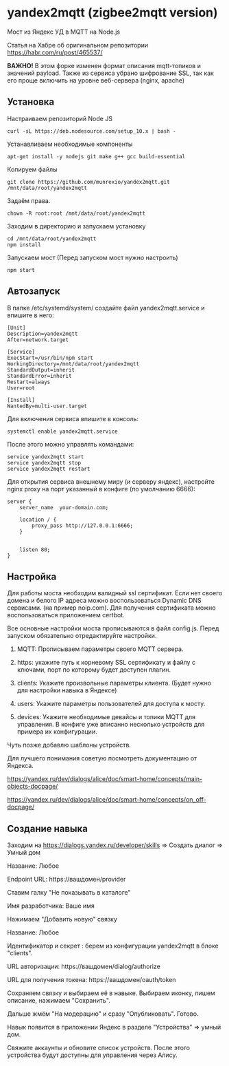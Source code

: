 # yandex2mqtt (zigbee2mqtt version)
Мост из Яндекс УД в MQTT на Node.js 

Статья на Хабре об оригинальном репозитории https://habr.com/ru/post/465537/

**ВАЖНО!** В этом форке изменен формат описания mqtt-топиков и значений payload.
Также из сервиса убрано шифрование SSL, так как его проще включить на уровне веб-сервера (nginx, apache)

## Установка

Настраиваем репозиторий Node JS

```
curl -sL https://deb.nodesource.com/setup_10.x | bash -
```

Устанавливаем необходимые компоненты

```
apt-get install -y nodejs git make g++ gcc build-essential
```

Копируем файлы

```
git clone https://github.com/munrexio/yandex2mqtt.git /mnt/data/root/yandex2mqtt
```

Задаём права.
```
chown -R root:root /mnt/data/root/yandex2mqtt
```

Заходим в директорию и запускаем установку

```
cd /mnt/data/root/yandex2mqtt
npm install
```

Запускаем мост  (Перед запуском мост нужно настроить)

```
npm start
```

## Автозапуск

В папке  /etc/systemd/system/ создайте файл yandex2mqtt.service и впишите в него:

```
[Unit]
Description=yandex2mqtt
After=network.target

[Service]
ExecStart=/usr/bin/npm start
WorkingDirectory=/mnt/data/root/yandex2mqtt
StandardOutput=inherit
StandardError=inherit
Restart=always
User=root

[Install]
WantedBy=multi-user.target
```


Для включения сервиса впишите в консоль:

```
systemctl enable yandex2mqtt.service
```

После этого можно управлять командами:

```
service yandex2mqtt start
service yandex2mqtt stop
service yandex2mqtt restart
```

Для открытия сервиса внешнему миру (и серверу яндекс), настройте nginx proxy на порт указанный в конфиге (по умолчанию 6666):
```
server {
    server_name  your-domain.com;

    location / {
        proxy_pass http://127.0.0.1:6666;
    }


    listen 80;
}

```


## Настройка

Для работы моста необходим валидный ssl сертификат. Если нет своего домена и белого IP адреса можно воспользоваться Dynamic DNS  сервисами. (на пример noip.com). Для получения сертификата можно воспользоваться приложением certbot. 

Все основные настройки моста прописываются в файл config.js. Перед запуском обязательно отредактируйте настройки. 


1) MQTT: Прописываем параметры своего MQTT сервера.

2) https: укажите путь к корневому SSL сертификату и файлу с ключами, порт по которому будет доступен плагин.

3) clients: Укажите произвольные параметры клиента. (Будет нужно для настройки навыка в Яндексе)

4) users: Укажите параметры пользователей для доступа к мосту.

5) devices: Укажите необходимые девайсы и топики MQTT для управления. В конфиге уже вписанно несколько устройств для примера их конфигурации.

Чуть позже добавлю шаблоны устройств. 

Для лучшего понимания советую посмотреть документацию от Яндекса.

https://yandex.ru/dev/dialogs/alice/doc/smart-home/concepts/main-objects-docpage/

https://yandex.ru/dev/dialogs/alice/doc/smart-home/concepts/on_off-docpage/

## Создание навыка

Заходим на https://dialogs.yandex.ru/developer/skills => Создать диалог => Умный дом

Название: Любое

Endpoint URL: https://вашдомен/provider

Ставим галку "Не показывать в каталоге"

Имя разработчика: Ваше имя

Нажимаем "Добавить новую" связку

Название: Любое

Идентификатор  и секрет : берем из конфигурации yandex2mqtt в блоке "clients".

URL авторизации: https://вашдомен/dialog/authorize

URL для получения токена: https://вашдомен/oauth/token

Сохраняем связку и выбираем её в навыке. Выбираем иконку, пишем описание, нажимаем "Сохранить". 

Дальше жмём "На модерацию" и сразу "Опубликовать". Готово. 

Навык появится в приложении Яндекс в разделе "Устройства" => умный дом. 

Свяжите аккаунты и обновите список устройств. После этого устройства будут доступны для управления через Алису. 
